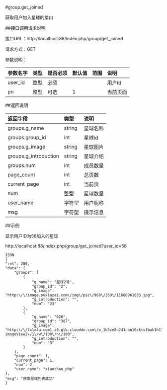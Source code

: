 #group.get_joined

获取用户加入星球的接口

##接口调用请求说明

接口URL：http://localhost:88/index.php/group/get_joined

请求方式：GET

参数说明：

|参数名字       | 类型 | 是否必须  |  默认值  |  范围   |                说明|
|:--|:--|:--|:--|:--|:--|
|user_id    |     整型 |  必须  |       |                              | 用户id|
|pn       |整型   |可选          | 1   |                              |当前页面|

##返回说明

|返回字段                 |类型    |    说明|
|:--|:--|:--|
|groups.g_name   |           string     | 星球名称|
|groups.group_id          |      int  |       星球id|
|groups.g_image   |        string    |  星球图片|
|groups.g_introduction  |  string   |   星球介绍|
|groups.num          |      int      |   成员数量|
|page_count        |        int   |      总页数|
|current_page    |          int   |      当前页|
|num|整型|星球数量|
|user_name|字符型|用户昵称|
|msg|字符型|提示信息|

##示例

显示用户ID为58加入的星球

http://localhost:88/index.php/group/get_joined?user_id=58

    JSON
    {
	"ret": 200,
	"data": {
		"groups": [
			{
				"g_name": "星球2号",
				"group_id": "2",
				"g_image": "http:\/\/image.suxiazai.com\/img\/pic\/960\/359\/11680961633.jpg",
				"g_introduction": "",
				"num": "23"
			},
			{
				"g_name": "626",
				"group_id": "387",
				"g_image": "http:\/\/7xlx4u.com1.z0.glb.clouddn.com\/o_1b3ce8n241cbn16sktvfbah1h117.jpg?imageView2\/1\/w\/100\/h\/100",
				"g_introduction": "",
				"num": "3"
			}
		],
		"page_count": 1,
		"current_page": 1,
		"num": 2,
		"user_name": "xiaochao_php"
	},
	"msg": "获取星球列表成功"
    }